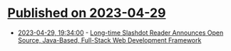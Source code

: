 # [Published on 2023-04-29](index.md)

* [2023-04-29, 19:34:00](https://developers.slashdot.org/story/23/04/29/1713240/long-time-slashdot-reader-announces-open-source-java-based-full-stack-web-development-framework?utm_source=rss1.0mainlinkanon&utm_medium=feed) - [Long-time Slashdot Reader Announces Open Source, Java-Based, Full-Stack Web Development Framework](https://developers.slashdot.org/story/23/04/29/1713240/long-time-slashdot-reader-announces-open-source-java-based-full-stack-web-development-framework?utm_source=rss1.0mainlinkanon&utm_medium=feed)
